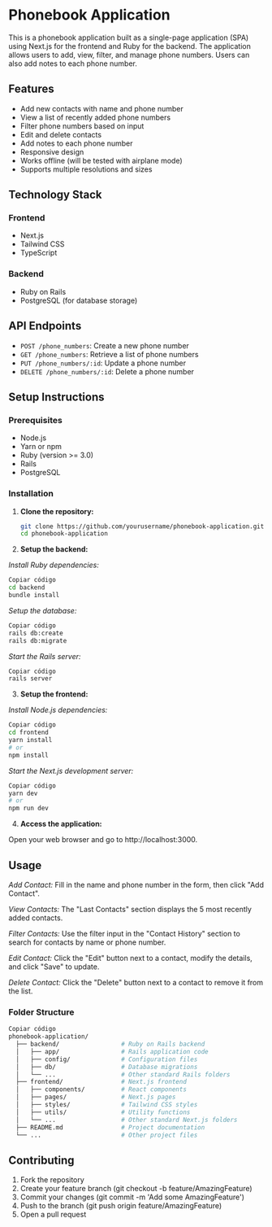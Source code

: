 # Phonebook Application

This is a phonebook application built as a single-page application (SPA) using Next.js for the frontend and Ruby for the backend. The application allows users to add, view, filter, and manage phone numbers. Users can also add notes to each phone number.

## Features

- Add new contacts with name and phone number
- View a list of recently added phone numbers
- Filter phone numbers based on input
- Edit and delete contacts
- Add notes to each phone number
- Responsive design
- Works offline (will be tested with airplane mode)
- Supports multiple resolutions and sizes

## Technology Stack

### Frontend

- Next.js
- Tailwind CSS
- TypeScript

### Backend

- Ruby on Rails
- PostgreSQL (for database storage)

## API Endpoints

- `POST /phone_numbers`: Create a new phone number
- `GET /phone_numbers`: Retrieve a list of phone numbers
- `PUT /phone_numbers/:id`: Update a phone number
- `DELETE /phone_numbers/:id`: Delete a phone number

## Setup Instructions

### Prerequisites

- Node.js
- Yarn or npm
- Ruby (version >= 3.0)
- Rails
- PostgreSQL

### Installation

1. **Clone the repository:**

   ```bash
   git clone https://github.com/yourusername/phonebook-application.git
   cd phonebook-application
   ``` 

2. **Setup the backend:**

*Install Ruby dependencies:*

```bash
Copiar código
cd backend
bundle install
```

*Setup the database:*

```bash
Copiar código
rails db:create
rails db:migrate
```

*Start the Rails server:*

```bash
Copiar código
rails server
```

3. **Setup the frontend:**

*Install Node.js dependencies:*

```bash
Copiar código
cd frontend
yarn install
# or
npm install
```

*Start the Next.js development server:*

```bash
Copiar código
yarn dev
# or
npm run dev
```

4. **Access the application:**

Open your web browser and go to http://localhost:3000.

## Usage

*Add Contact:*
Fill in the name and phone number in the form, then click "Add Contact".

*View Contacts:*
The "Last Contacts" section displays the 5 most recently added contacts.

*Filter Contacts:*
Use the filter input in the "Contact History" section to search for contacts by name or phone number.

*Edit Contact:*
Click the "Edit" button next to a contact, modify the details, and click "Save" to update.

*Delete Contact:*
Click the "Delete" button next to a contact to remove it from the list.

### Folder Structure
```bash
Copiar código
phonebook-application/
  ├── backend/                 # Ruby on Rails backend
  │   ├── app/                 # Rails application code
  │   ├── config/              # Configuration files
  │   ├── db/                  # Database migrations
  │   └── ...                  # Other standard Rails folders
  ├── frontend/                # Next.js frontend
  │   ├── components/          # React components
  │   ├── pages/               # Next.js pages
  │   ├── styles/              # Tailwind CSS styles
  │   ├── utils/               # Utility functions
  │   └── ...                  # Other standard Next.js folders
  ├── README.md                # Project documentation
  └── ...                      # Other project files
```

## Contributing
1. Fork the repository
2. Create your feature branch (git checkout -b feature/AmazingFeature)
3. Commit your changes (git commit -m 'Add some AmazingFeature')
4. Push to the branch (git push origin feature/AmazingFeature)
5. Open a pull request